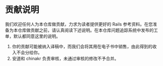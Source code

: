 # 贡献说明

我们欢迎任何人为本仓库做贡献，力求为读者提供更好的 Rails 参考资料。在您准备为本仓库做贡献之前，请认真阅读下述说明。在本仓库问题追踪系统中发布的工单，默认都同意这里的说明。

1. 你的贡献可能被纳入译稿中，而我们会将其用在电子书中销售，由此得到的收入不会分给你。
2. 安道和 chinakr 负责审核，未通过审核的修改不予合并。
